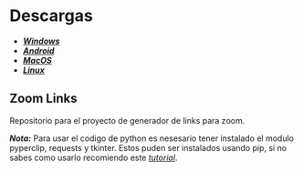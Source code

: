 # Descargas
* [_**Windows**_](https://github.com/shernandezz/zoom-links/raw/master/Versions/Windows/ZL%20Windows%20Installer.exe)
* [_**Android**_](https://github.com/shernandezz/zoom-links/raw/master/Versions/Android/ZL%20andriod.apk)
* [_**MacOS**_](https://github.com/shernandezz/zoom-links/raw/master/Versions/MacOS/ZL%20MacOS%20Installer.pkg)
* [_**Linux**_](https://github.com/shernandezz/zoom-links/raw/master/Versions/Linux/Zoom%20Links)
## Zoom Links

Repositorio para el proyecto de generador de links para zoom.

_**Nota:**_ Para usar el codigo de python es nesesario tener instalado el modulo pyperclip, requests y tkinter. Estos puden ser instalados usando pip, si no sabes como usarlo recomiendo este [_tutorial_](https://tecnonucleous.com/2018/01/28/como-instalar-pip-para-python-en-windows-mac-y-linux/).